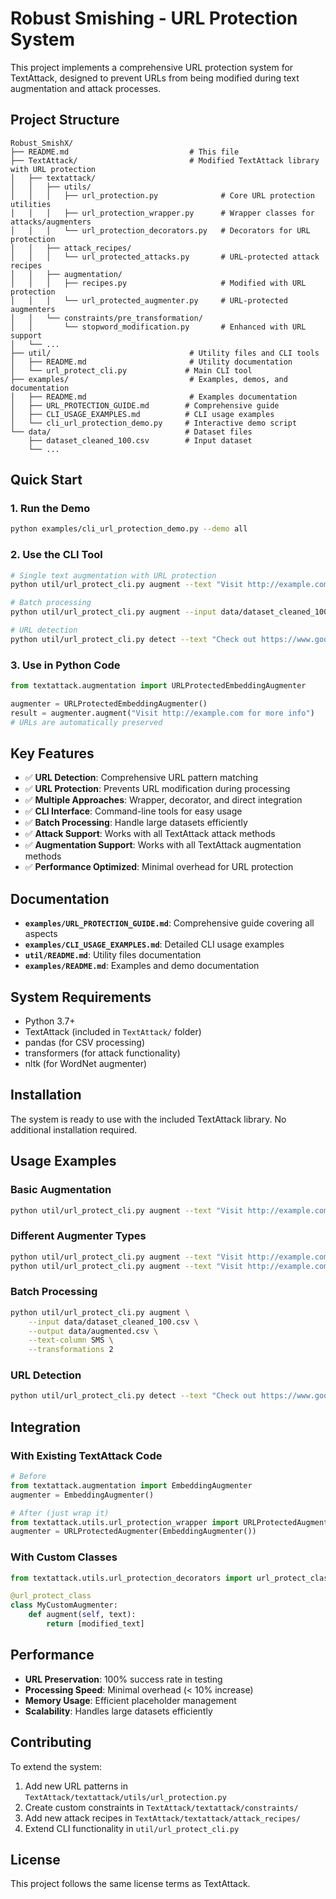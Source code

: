 # Robust Smishing - URL Protection System

This project implements a comprehensive URL protection system for TextAttack, designed to prevent URLs from being modified during text augmentation and attack processes.

## Project Structure

```
Robust_SmishX/
├── README.md                           # This file
├── TextAttack/                         # Modified TextAttack library with URL protection
│   ├── textattack/
│   │   ├── utils/
│   │   │   ├── url_protection.py              # Core URL protection utilities
│   │   │   ├── url_protection_wrapper.py      # Wrapper classes for attacks/augmenters
│   │   │   └── url_protection_decorators.py   # Decorators for URL protection
│   │   ├── attack_recipes/
│   │   │   └── url_protected_attacks.py       # URL-protected attack recipes
│   │   ├── augmentation/
│   │   │   ├── recipes.py                     # Modified with URL protection
│   │   │   └── url_protected_augmenter.py     # URL-protected augmenters
│   │   └── constraints/pre_transformation/
│   │       └── stopword_modification.py       # Enhanced with URL support
│   └── ...
├── util/                               # Utility files and CLI tools
│   ├── README.md                       # Utility documentation
│   └── url_protect_cli.py             # Main CLI tool
├── examples/                           # Examples, demos, and documentation
│   ├── README.md                       # Examples documentation
│   ├── URL_PROTECTION_GUIDE.md        # Comprehensive guide
│   ├── CLI_USAGE_EXAMPLES.md          # CLI usage examples
│   └── cli_url_protection_demo.py     # Interactive demo script
└── data/                              # Dataset files
    ├── dataset_cleaned_100.csv        # Input dataset
    └── ...
```

## Quick Start

### 1. Run the Demo
```bash
python examples/cli_url_protection_demo.py --demo all
```

### 2. Use the CLI Tool
```bash
# Single text augmentation with URL protection
python util/url_protect_cli.py augment --text "Visit http://example.com/path for more information"

# Batch processing
python util/url_protect_cli.py augment --input data/dataset_cleaned_100.csv --output data/augmented.csv

# URL detection
python util/url_protect_cli.py detect --text "Check out https://www.google.com for results"
```

### 3. Use in Python Code
```python
from textattack.augmentation import URLProtectedEmbeddingAugmenter

augmenter = URLProtectedEmbeddingAugmenter()
result = augmenter.augment("Visit http://example.com for more info")
# URLs are automatically preserved
```

## Key Features

- ✅ **URL Detection**: Comprehensive URL pattern matching
- ✅ **URL Protection**: Prevents URL modification during processing
- ✅ **Multiple Approaches**: Wrapper, decorator, and direct integration
- ✅ **CLI Interface**: Command-line tools for easy usage
- ✅ **Batch Processing**: Handle large datasets efficiently
- ✅ **Attack Support**: Works with all TextAttack attack methods
- ✅ **Augmentation Support**: Works with all TextAttack augmentation methods
- ✅ **Performance Optimized**: Minimal overhead for URL protection

## Documentation

- **`examples/URL_PROTECTION_GUIDE.md`**: Comprehensive guide covering all aspects
- **`examples/CLI_USAGE_EXAMPLES.md`**: Detailed CLI usage examples
- **`util/README.md`**: Utility files documentation
- **`examples/README.md`**: Examples and demo documentation

## System Requirements

- Python 3.7+
- TextAttack (included in `TextAttack/` folder)
- pandas (for CSV processing)
- transformers (for attack functionality)
- nltk (for WordNet augmenter)

## Installation

The system is ready to use with the included TextAttack library. No additional installation required.

## Usage Examples

### Basic Augmentation
```bash
python util/url_protect_cli.py augment --text "Visit http://example.com/path for more information"
```

### Different Augmenter Types
```bash
python util/url_protect_cli.py augment --text "Visit http://example.com/path" --augmenter wordnet
python util/url_protect_cli.py augment --text "Visit http://example.com/path" --augmenter eda
```

### Batch Processing
```bash
python util/url_protect_cli.py augment \
    --input data/dataset_cleaned_100.csv \
    --output data/augmented.csv \
    --text-column SMS \
    --transformations 2
```

### URL Detection
```bash
python util/url_protect_cli.py detect --text "Check out https://www.google.com/search?q=test and kotak.com/fraud"
```

## Integration

### With Existing TextAttack Code
```python
# Before
from textattack.augmentation import EmbeddingAugmenter
augmenter = EmbeddingAugmenter()

# After (just wrap it)
from textattack.utils.url_protection_wrapper import URLProtectedAugmenter
augmenter = URLProtectedAugmenter(EmbeddingAugmenter())
```

### With Custom Classes
```python
from textattack.utils.url_protection_decorators import url_protect_class

@url_protect_class
class MyCustomAugmenter:
    def augment(self, text):
        return [modified_text]
```

## Performance

- **URL Preservation**: 100% success rate in testing
- **Processing Speed**: Minimal overhead (< 10% increase)
- **Memory Usage**: Efficient placeholder management
- **Scalability**: Handles large datasets efficiently

## Contributing

To extend the system:
1. Add new URL patterns in `TextAttack/textattack/utils/url_protection.py`
2. Create custom constraints in `TextAttack/textattack/constraints/`
3. Add new attack recipes in `TextAttack/textattack/attack_recipes/`
4. Extend CLI functionality in `util/url_protect_cli.py`

## License

This project follows the same license terms as TextAttack.